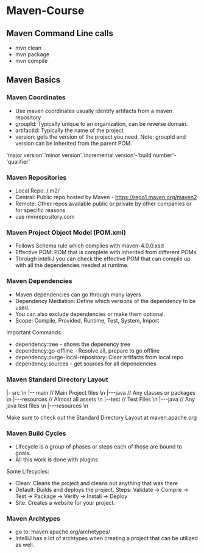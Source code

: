 # Maven-Course 

## Maven Command Line calls
- mvn clean
- mvn package
- mvn compile

## Maven Basics

### Maven Coordinates
 - Use maven coordinates usually identify artifacts from a maven repository
 - groupId: Typically unique to an organization, can be reverse domain.
 - artifactId: Typically the name of the project
 - version: gets the version of the project you need.
 Note: groupId and version can be inherited from the parent POM.

 'major version'.'minor version'.'incremental version'-'build number'-'qualifier'

 ### Maven Repositories
 - Local Repo: <user home>/.m2/
 - Central: Public repo hosted by Maven - https://repo1.maven.org/maven2
 - Remote: Other repos available public or private by other companies or for specific reasons
 - use mvnrepository.com

 ### Maven Project Object Model (POM.xml)
 - Follows Schema rule which complies with maven-4.0.0.xsd
 - Effective POM: POM that is complete with inherited from different POMs
 - Through intelliJ you can check the effective POM that can compile up with all the dependencies needed at runtime.

 ### Maven Dependencies
 - Maven dependencies can go through many layers
 - Dependency Mediation: Define which versions of the dependency to be used.
 - You can also exclude dependencies or make them optional.
 - Scope: Compile, Provided, Runtime, Test, System, Import

 Important Commands:
 - dependency:tree - shows the depenency tree
 - dependency:go-offline - Resolve all, prepare to go offline
 - dependency:purge-local-repository: Clear artifacts from local repo
 - dependency:sources - get sources for all dependencies

 ### Maven Standard Directory Layout
|- src \n 
|-- main // Main Project files \n 
|---java // Any classes or packages \n 
|---resources // Almost all assets \n 
|--test // Test Files \n 
|---java // Any java test files \n 
|---resources \n 

Make sure to check out the Standard Directory Layout at maven.apache.org

### Maven Build Cycles
- Lifecycle is a group of phases or steps each of those are bound to goals.
- All this work is done with plugins

Some Lifecycles:
- Clean: Cleans the project and cleans out anything that was there
- Default: Builds and deploys the project. Steps: Validate -> Compile -> Test -> Package -> Verify -> Install -> Deploy
- Site: Creates a website for your project. 

### Maven Archtypes
- go to: maven.apache.org/archetypes/
- IntelliJ has a lot of archtypes when creating a project that can be utilized as well.





